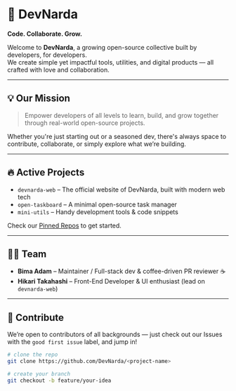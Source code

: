 # 🚀 DevNarda

**Code. Collaborate. Grow.**

Welcome to **DevNarda**, a growing open-source collective built by developers, for developers.  
We create simple yet impactful tools, utilities, and digital products — all crafted with love and collaboration.

---

## 💡 Our Mission

> Empower developers of all levels to learn, build, and grow together through real-world open-source projects.

Whether you're just starting out or a seasoned dev, there's always space to contribute, collaborate, or simply explore what we’re building.

---

## 🔥 Active Projects

- `devnarda-web` – The official website of DevNarda, built with modern web tech  
- `open-taskboard` – A minimal open-source task manager  
- `mini-utils` – Handy development tools & code snippets

Check our [Pinned Repos](https://github.com/DevNarda) to get started.

---

## 👩‍💻 Team

- **Bima Adam** – Maintainer / Full-stack dev & coffee-driven PR reviewer ☕  
- **Hikari Takahashi** – Front-End Developer & UI enthusiast (lead on `devnarda-web`)

---

## 🤝 Contribute

We’re open to contributors of all backgrounds — just check out our Issues with the `good first issue` label, and jump in!

```bash
# clone the repo
git clone https://github.com/DevNarda/<project-name>

# create your branch
git checkout -b feature/your-idea
